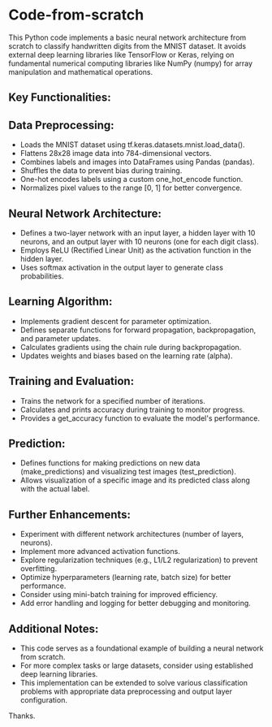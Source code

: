 # Code-from-scratch

This Python code implements a basic neural network architecture from scratch to classify handwritten digits from the MNIST dataset. It avoids external deep learning libraries like TensorFlow or Keras, relying on fundamental numerical computing libraries like NumPy (numpy) for array manipulation and mathematical operations.

## Key Functionalities:

## Data Preprocessing:

- Loads the MNIST dataset using tf.keras.datasets.mnist.load_data().
- Flattens 28x28 image data into 784-dimensional vectors.
- Combines labels and images into DataFrames using Pandas (pandas).
- Shuffles the data to prevent bias during training.
- One-hot encodes labels using a custom one_hot_encode function.
- Normalizes pixel values to the range [0, 1] for better convergence.


## Neural Network Architecture:
- Defines a two-layer network with an input layer, a hidden layer with 10 neurons, and an output layer with 10 neurons (one for each digit class).
- Employs ReLU (Rectified Linear Unit) as the activation function in the hidden layer.
- Uses softmax activation in the output layer to generate class probabilities.

## Learning Algorithm:
- Implements gradient descent for parameter optimization.
- Defines separate functions for forward propagation, backpropagation, and parameter updates.
- Calculates gradients using the chain rule during backpropagation.
- Updates weights and biases based on the learning rate (alpha).

## Training and Evaluation:
- Trains the network for a specified number of iterations.
- Calculates and prints accuracy during training to monitor progress.
- Provides a get_accuracy function to evaluate the model's performance.

## Prediction:
- Defines functions for making predictions on new data (make_predictions) and visualizing test images (test_prediction).
- Allows visualization of a specific image and its predicted class along with the actual label.

## Further Enhancements:
- Experiment with different network architectures (number of layers, neurons).
- Implement more advanced activation functions.
- Explore regularization techniques (e.g., L1/L2 regularization) to prevent overfitting.
- Optimize hyperparameters (learning rate, batch size) for better performance.
- Consider using mini-batch training for improved efficiency.
- Add error handling and logging for better debugging and monitoring.

## Additional Notes:
- This code serves as a foundational example of building a neural network from scratch.
- For more complex tasks or large datasets, consider using established deep learning libraries.
- This implementation can be extended to solve various classification problems with appropriate data preprocessing and output layer configuration.

Thanks.
